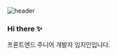 ![header](https://capsule-render.vercel.app/api?text=Hello%World!&fontColor=d6ace6&animation=fadeIn)
### Hi there ✨
프론트엔드 주니어 개발자 임지인입니다.
<!--
**LimJeeIn/LimJeeIn** is a ✨ _special_ ✨ repository because its `README.md` (this file) appears on your GitHub profile.

Here are some ideas to get you started:

- 🔭 I’m currently working on ...
- 🌱 I’m currently learning ...
- 👯 I’m looking to collaborate on ...
- 🤔 I’m looking for help with ...
- 💬 Ask me about ...
- 📫 How to reach me: ...
- 😄 Pronouns: ...
- ⚡ Fun fact: ...
-->

